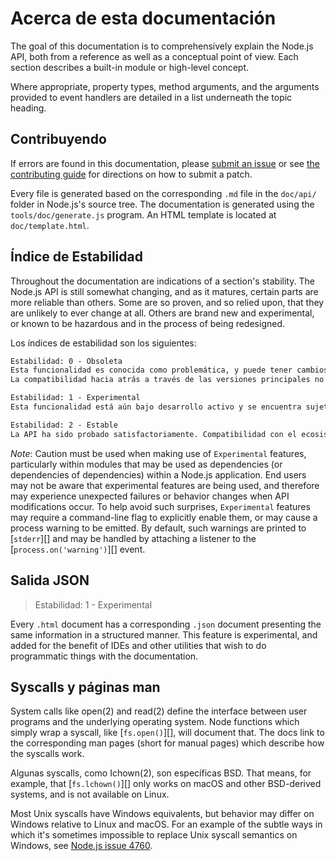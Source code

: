 # Acerca de esta documentación

<!--introduced_in=v0.10.0-->

<!-- type=misc -->

The goal of this documentation is to comprehensively explain the Node.js API, both from a reference as well as a conceptual point of view. Each section describes a built-in module or high-level concept.

Where appropriate, property types, method arguments, and the arguments provided to event handlers are detailed in a list underneath the topic heading.

## Contribuyendo

If errors are found in this documentation, please [submit an issue](https://github.com/nodejs/node/issues/new) or see [the contributing guide](https://github.com/nodejs/node/blob/master/CONTRIBUTING.md) for directions on how to submit a patch.

Every file is generated based on the corresponding `.md` file in the `doc/api/` folder in Node.js's source tree. The documentation is generated using the `tools/doc/generate.js` program. An HTML template is located at `doc/template.html`.

## Índice de Estabilidad

<!--type=misc-->

Throughout the documentation are indications of a section's stability. The Node.js API is still somewhat changing, and as it matures, certain parts are more reliable than others. Some are so proven, and so relied upon, that they are unlikely to ever change at all. Others are brand new and experimental, or known to be hazardous and in the process of being redesigned.

Los índices de estabilidad son los siguientes:

```txt
Estabilidad: 0 - Obsoleta
Esta funcionalidad es conocida como problemática, y puede tener cambios planificados. No confíes en ella. Uso de esta funcionalidad puede causar que se emitan advertencias.
La compatibilidad hacia atrás a través de las versiones principales no debe ser esperada.
```

```txt
Estabilidad: 1 - Experimental
Esta funcionalidad está aún bajo desarrollo activo y se encuentra sujeta a cambios de compatibilidad no hacia atrás, o incluso removida, en cualquier versión futura. El uso de esta funcionalidad no es recomendado en entornos de producción. Las características experimentales no son sujetas al modelo versionado semántico de Node.js.
```

```txt
Estabilidad: 2 - Estable
La API ha sido probado satisfactoriamente. Compatibilidad con el ecosistema npm es una prioridad, y no se rompe a menos que sea absolutamente necesaria.
```

*Note*: Caution must be used when making use of `Experimental` features, particularly within modules that may be used as dependencies (or dependencies of dependencies) within a Node.js application. End users may not be aware that experimental features are being used, and therefore may experience unexpected failures or behavior changes when API modifications occur. To help avoid such surprises, `Experimental` features may require a command-line flag to explicitly enable them, or may cause a process warning to be emitted. By default, such warnings are printed to [`stderr`][] and may be handled by attaching a listener to the [`process.on('warning')`][] event.

## Salida JSON

<!-- YAML
added: v0.6.12
-->

> Estabilidad: 1 - Experimental

Every `.html` document has a corresponding `.json` document presenting the same information in a structured manner. This feature is experimental, and added for the benefit of IDEs and other utilities that wish to do programmatic things with the documentation.

## Syscalls y páginas man

System calls like open(2) and read(2) define the interface between user programs and the underlying operating system. Node functions which simply wrap a syscall, like [`fs.open()`][], will document that. The docs link to the corresponding man pages (short for manual pages) which describe how the syscalls work.

Algunas syscalls, como Ichown(2), son específicas BSD. That means, for example, that [`fs.lchown()`][] only works on macOS and other BSD-derived systems, and is not available on Linux.

Most Unix syscalls have Windows equivalents, but behavior may differ on Windows relative to Linux and macOS. For an example of the subtle ways in which it's sometimes impossible to replace Unix syscall semantics on Windows, see [Node.js issue 4760](https://github.com/nodejs/node/issues/4760).